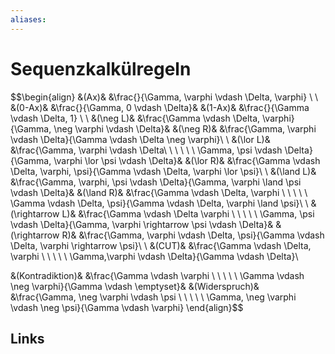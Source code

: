 ```yaml
---
aliases: 
---
```

# Sequenzkalkülregeln 
$$\begin{align}
&(Ax)& &\frac{}{\Gamma, \varphi \vdash \Delta, \varphi} \\
\\
&(0-Ax)& &\frac{}{\Gamma, 0 \vdash \Delta}& &(1-Ax)& &\frac{}{\Gamma \vdash \Delta, 1} \\
\\
&(\neg L)& &\frac{\Gamma \vdash \Delta, \varphi}{\Gamma, \neg \varphi \vdash \Delta}& &(\neg R)& &\frac{\Gamma, \varphi \vdash \Delta}{\Gamma \vdash \Delta \neg \varphi}\\
\\
&(\lor L)& &\frac{\Gamma, \varphi \vdash \Delta\  \ \ \ \ \ \Gamma, \psi \vdash \Delta}{\Gamma, \varphi \lor \psi \vdash \Delta}& &(\lor R)& &\frac{\Gamma \vdash \Delta, \varphi, \psi}{\Gamma \vdash \Delta, \varphi \lor \psi}\\
\\
&(\land L)& &\frac{\Gamma, \varphi, \psi \vdash \Delta}{\Gamma, \varphi \land \psi \vdash \Delta}& &(\land R)& &\frac{\Gamma \vdash \Delta, \varphi  \ \ \ \ \ \Gamma \vdash \Delta, \psi}{\Gamma \vdash \Delta, \varphi \land \psi}\\
\\
&(\rightarrow L)& &\frac{\Gamma \vdash \Delta \varphi   \ \ \ \ \  \Gamma, \psi \vdash \Delta}{\Gamma, \varphi \rightarrow \psi \vdash \Delta}& &(\rightarrow R)& &\frac{\Gamma, \varphi \vdash \Delta, \psi}{\Gamma \vdash \Delta, \varphi \rightarrow \psi}\\
\\
&(CUT)& &\frac{\Gamma \vdash \Delta, \varphi \ \ \ \ \ \Gamma,\varphi \vdash \Delta}{\Gamma \vdash \Delta}\\

&(Kontradiktion)& &\frac{\Gamma \vdash \varphi \ \ \ \ \ \Gamma \vdash \neg \varphi}{\Gamma \vdash \emptyset}& &(Widerspruch)& &\frac{\Gamma, \neg \varphi \vdash \psi \ \ \ \ \ \Gamma, \neg \varphi \vdash \neg \psi}{\Gamma \vdash \varphi}
\end{align}$$

## Links